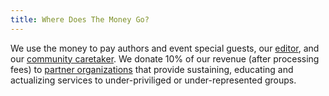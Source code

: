 ```yaml
---
title: Where Does The Money Go?
---
```

We use the money to pay authors and event special guests, our <a
href="http://twitter.com/kmanion">editor</a>, and our <a
href="http://twiter.com/zspencer">community caretaker</a>. We donate 10% of our
revenue (after processing fees) to [partner
organizations](https://docs.google.com/a/zincma.de/document/d/1ClNoEFKZxIfDF5EmyNuXSu38ienGCw3hu5zXdiw_9LA/edit)
that provide sustaining, educating and actualizing services to under-priviliged
or under-represented groups.
